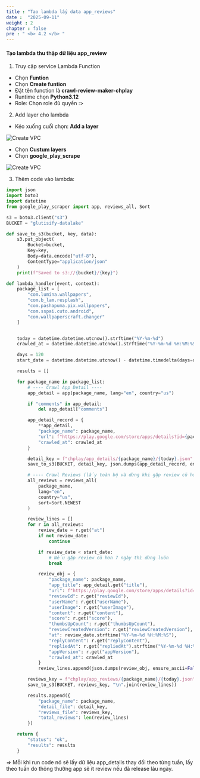 ```yaml
---
title : "Tạo lambda lấy data app_reviews"
date :  "2025-09-11" 
weight : 2
chapter : false
pre : " <b> 4.2 </b> "
---
```





#### Tạo lambda thu thập dữ liệu app_review

1. Truy cập service Lambda Function

- Chọn **Funtion**
- Chọn **Create funtion**
- Đặt tên function là **crawl-review-maker-chplay**
- Runtime chọn **Python3.12**
- Role: Chọn role đủ quyền :>

2. Add layer cho lambda
- Kéo xuống cuối chọn: **Add a layer** 

![Create VPC](/images/2/9.png?featherlight=false&width=90pc)

- Chọn **Custum layers**
- Chọn **google_play_scrape**

![Create VPC](/images/2/10.png?featherlight=false&width=90pc)



3. Thêm code vào lambda:


```python
import json
import boto3
import datetime
from google_play_scraper import app, reviews_all, Sort

s3 = boto3.client("s3")
BUCKET = "glutisify-datalake"

def save_to_s3(bucket, key, data):
    s3.put_object(
        Bucket=bucket,
        Key=key,
        Body=data.encode("utf-8"),
        ContentType="application/json"
    )
    print(f"Saved to s3://{bucket}/{key}")

def lambda_handler(event, context):
    package_list = [
        "com.lumina.wallpapers",
        "com.b_lam.resplash",
        "com.pashapuma.pix.wallpapers",
        "com.sspai.cuto.android",
        "com.wallpaperscraft.changer"
    ]


    today = datetime.datetime.utcnow().strftime("%Y-%m-%d")
    crawled_at = datetime.datetime.utcnow().strftime("%Y-%m-%d %H:%M:%S")

    days = 120
    start_date = datetime.datetime.utcnow() - datetime.timedelta(days=days)

    results = []

    for package_name in package_list:
        # ---- Crawl App Detail ----
        app_detail = app(package_name, lang="en", country="us")

        if "comments" in app_detail:
            del app_detail["comments"]

        app_detail_record = {
            **app_detail,
            "package_name": package_name,
            "url": f"https://play.google.com/store/apps/details?id={package_name}",
            "crawled_at": crawled_at
        }

        detail_key = f"chplay/app_details/{package_name}/{today}.json"
        save_to_s3(BUCKET, detail_key, json.dumps(app_detail_record, ensure_ascii=False))

        # ---- Crawl Reviews (lấy toàn bộ và dừng khi gặp review cũ hơn 7 ngày) ----
        all_reviews = reviews_all(
            package_name,
            lang="en",
            country="us",
            sort=Sort.NEWEST
        )

        review_lines = []
        for r in all_reviews:
            review_date = r.get("at")
            if not review_date:
                continue

            if review_date < start_date:
                # Nếu gặp review cũ hơn 7 ngày thì dừng luôn
                break

            review_obj = {
                "package_name": package_name,
                "app_title": app_detail.get("title"),
                "url": f"https://play.google.com/store/apps/details?id={package_name}",
                "reviewId": r.get("reviewId"),
                "userName": r.get("userName"),
                "userImage": r.get("userImage"),
                "content": r.get("content"),
                "score": r.get("score"),
                "thumbsUpCount": r.get("thumbsUpCount"),
                "reviewCreatedVersion": r.get("reviewCreatedVersion"),
                "at": review_date.strftime("%Y-%m-%d %H:%M:%S"),
                "replyContent": r.get("replyContent"),
                "repliedAt": r.get("repliedAt").strftime("%Y-%m-%d %H:%M:%S") if r.get("repliedAt") else None,
                "appVersion": r.get("appVersion"),
                "crawled_at": crawled_at
            }
            review_lines.append(json.dumps(review_obj, ensure_ascii=False))

        reviews_key = f"chplay/app_reviews/{package_name}/{today}.json"
        save_to_s3(BUCKET, reviews_key, "\n".join(review_lines))

        results.append({
            "package_name": package_name,
            "detail_file": detail_key,
            "reviews_file": reviews_key,
            "total_reviews": len(review_lines)
        })

    return {
        "status": "ok",
        "results": results
    }
```

=> Mỗi khi run code nó sẽ lấy dữ liệu app_details thay đổi theo từng tuần, lấy theo tuần do thông thường app sẽ ít review nếu đã release lâu ngày.






